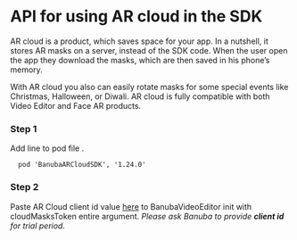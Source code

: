 # API for using AR cloud in the SDK

AR cloud is a product, which saves space for your app. In a nutshell, it stores AR masks on a server, instead of the SDK code. When the user open the app they download the masks, which are then saved in his phone’s memory.  

With AR cloud you also can easily rotate masks for some special events like Christmas, Halloween, or Diwali.
AR cloud is fully compatible with both Video Editor and Face AR products.

### Step 1

Add line to pod file .  

```
  pod 'BanubaARCloudSDK', '1.24.0'
```

### Step 2

Paste AR Cloud client id value [here](https://github.com/Banuba-Examples/ve-sdk-ios-integration-sample/blob/main/Example/Example/ViewController.swift#L83) to BanubaVideoEditor init with cloudMasksToken entire argument.
*Please ask Banuba to provide **client id** for trial period.*
